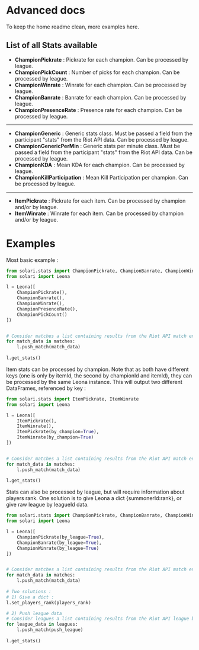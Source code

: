 # Advanced docs

To keep the home readme clean, more examples here.

## List of all Stats available

 * **ChampionPickrate** : Pickrate for each champion. Can be processed by league.
 * **ChampionPickCount** : Number of picks for each champion. Can be processed by league.
 * **ChampionWinrate** : Winrate for each champion. Can be processed by league.
 * **ChampionBanrate** : Banrate for each champion. Can be processed by league.
 * **ChampionPresenceRate** : Presence rate for each champion. Can be processed by league.
***
 * **ChampionGeneric** : Generic stats class. Must be passed a field from the  participant "stats" from the Riot API data. Can be processed by league.
 * **ChampionGenericPerMin** : Generic stats per minute class. Must be passed a field from the  participant "stats" from the Riot API data. Can be processed by league.
 * **ChampionKDA** : Mean KDA for each champion. Can be processed by league.
 * **ChampionKillParticipation** : Mean Kill Participation per champion. Can be processed by league.
***
 * **ItemPickrate** : Pickrate for each item. Can be processed by champion and/or by league.
 * **ItemWinrate** : Winrate for each item. Can be processed by champion and/or by league.
 
 
# Examples

Most basic example : 

```python
from solari.stats import ChampionPickrate, ChampionBanrate, ChampionWinrate, ChampionPresenceRate, ChampionPickCount
from solari import Leona

l = Leona([
    ChampionPickrate(),
    ChampionBanrate(),
    ChampionWinrate(),
    ChampionPresenceRate(),
    ChampionPickCount()
])


# Consider matches a list containing results from the Riot API match endpoint
for match_data in matches:
    l.push_match(match_data)
    
l.get_stats()
```


Item stats can be processed by champion. Note that as both have different keys (one is only by itemId, the second by championId and itemId), they can be processed by the same Leona instance. This will output two different DataFrames, referenced by key : 

```python
from solari.stats import ItemPickrate, ItemWinrate
from solari import Leona

l = Leona([
    ItemPickrate(),
    ItemWinrate(),
    ItemPickrate(by_champion=True),
    ItemWinrate(by_champion=True)
])


# Consider matches a list containing results from the Riot API match endpoint
for match_data in matches:
    l.push_match(match_data)
    
l.get_stats()
```


Stats can also be processed by league, but will require information about players rank. One solution is to give Leona a dict {summonerId:rank}, or give raw league by leagueId data.

```python
from solari.stats import ChampionPickrate, ChampionBanrate, ChampionWinrate, ChampionPresenceRate, ChampionPickCount
from solari import Leona

l = Leona([
    ChampionPickrate(by_league=True),
    ChampionBanrate(by_league=True),
    ChampionWinrate(by_league=True)
])


# Consider matches a list containing results from the Riot API match endpoint
for match_data in matches:
    l.push_match(match_data)
    
# Two solutions : 
# 1) Give a dict : 
l.set_players_rank(players_rank)

# 2) Push league data
# Consider leagues a list containing results from the Riot API league by leagueId endpoint
for league_data in leagues:
    l.push_match(push_league)
    
l.get_stats()
```